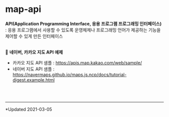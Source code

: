 # map-api
**API(Application Programming Interface, 응용 프로그램 프로그래밍 인터페이스)** <br>
: 응용 프로그램에서 사용할 수 있도록 운영체제나 프로그래밍 언어가 제공하는 기능을 제어할 수 있게 만든 인터페이스<br><br>

📍 **네이버, 카카오 지도 API 예제**

- 카카오 지도 API 샘플 : https://apis.map.kakao.com/web/sample/
- 네이버 지도 API 샘플 : https://navermaps.github.io/maps.js.ncp/docs/tutorial-digest.example.html


<br><br>


* * *

*Updated 2021-03-05
